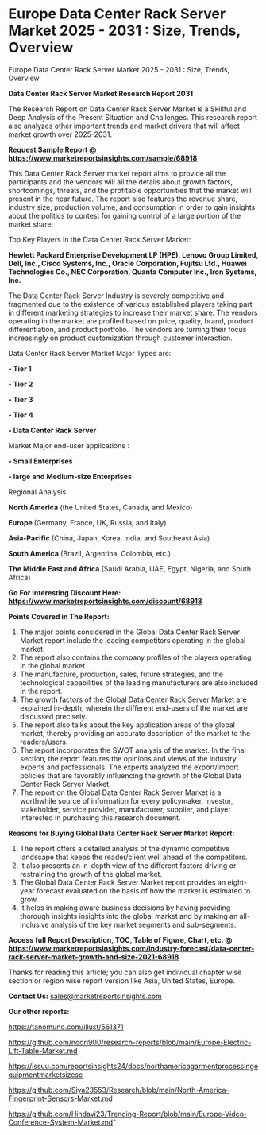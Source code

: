 # Europe Data Center Rack Server Market 2025 - 2031 : Size, Trends, Overview
Europe Data Center Rack Server Market 2025 - 2031 : Size, Trends, Overview

<strong>Data Center Rack Server Market Research Report 2031</strong>

The Research Report on Data Center Rack Server Market is a Skillful and Deep Analysis of the Present Situation and Challenges. This research report also analyzes other important trends and market drivers that will affect market growth over 2025-2031.

<strong>Request Sample Report @ <a href=https://www.marketreportsinsights.com/sample/68918>https://www.marketreportsinsights.com/sample/68918</a></strong>

This Data Center Rack Server market report aims to provide all the participants and the vendors will all the details about growth factors, shortcomings, threats, and the profitable opportunities that the market will present in the near future. The report also features the revenue share, industry size, production volume, and consumption in order to gain insights about the politics to contest for gaining control of a large portion of the market share.

Top Key Players in the Data Center Rack Server Market:

<strong>Hewlett Packard Enterprise Development LP (HPE), Lenovo Group Limited, Dell, Inc., Cisco Systems, Inc., Oracle Corporation, Fujitsu Ltd., Huawei Technologies Co., NEC Corporation, Quanta Computer Inc., Iron Systems, Inc.</strong>

The Data Center Rack Server Industry is severely competitive and fragmented due to the existence of various established players taking part in different marketing strategies to increase their market share. The vendors operating in the market are profiled based on price, quality, brand, product differentiation, and product portfolio. The vendors are turning their focus increasingly on product customization through customer interaction.

Data Center Rack Server Market Major Types are:

<strong>• Tier 1

• Tier 2

• Tier 3

• Tier 4

• Data Center Rack Server</strong>

Market Major end-user applications :

<strong>• Small Enterprises

• large and Medium-size Enterprises</strong>

Regional Analysis

</u><strong><b>North America</b></strong> (the United States, Canada, and Mexico)

<strong><b>Europe </b></strong>(Germany, France, UK, Russia, and Italy)

<strong><b>Asia-Pacific</b></strong> (China, Japan, Korea, India, and Southeast Asia)

<strong><b>South America</b></strong> (Brazil, Argentina, Colombia, etc.)

<strong><b>The Middle East and Africa</b></strong> (Saudi Arabia, UAE, Egypt, Nigeria, and South Africa)

<strong>Go For Interesting Discount Here: <a href=https://www.marketreportsinsights.com/discount/68918>https://www.marketreportsinsights.com/discount/68918</a></strong>

<strong>Points Covered in The Report:</strong>
<ol>
  <li>The major points considered in the Global Data Center Rack Server Market report include the leading competitors operating in the global market.</li>
  <li>The report also contains the company profiles of the players operating in the global market.</li>
  <li>The manufacture, production, sales, future strategies, and the technological capabilities of the leading manufacturers are also included in the report.</li>
  <li>The growth factors of the Global Data Center Rack Server Market are explained in-depth, wherein the different end-users of the market are discussed precisely.</li>
  <li>The report also talks about the key application areas of the global market, thereby providing an accurate description of the market to the readers/users.</li>
  <li>The report incorporates the SWOT analysis of the market. In the final section, the report features the opinions and views of the industry experts and professionals. The experts analyzed the export/import policies that are favorably influencing the growth of the Global Data Center Rack Server Market.</li>
  <li>The report on the Global Data Center Rack Server Market is a worthwhile source of information for every policymaker, investor, stakeholder, service provider, manufacturer, supplier, and player interested in purchasing this research document.</li>
</ol>
<strong>Reasons for Buying Global Data Center Rack Server Market Report:</strong>

<ol>
  <li>The report offers a detailed analysis of the dynamic competitive landscape that keeps the reader/client well ahead of the competitors.</li>
  <li>It also presents an in-depth view of the different factors driving or restraining the growth of the global market.</li>
  <li>The Global Data Center Rack Server Market report provides an eight-year forecast evaluated on the basis of how the market is estimated to grow.</li>
  <li>It helps in making aware business decisions by having providing thorough insights insights into the global market and by making an all-inclusive analysis of the key market segments and sub-segments.</li>
</ol>
<strong>Access full Report Description, TOC, Table of Figure, Chart, etc. @ <a href=https://www.marketreportsinsights.com/industry-forecast/data-center-rack-server-market-growth-and-size-2021-68918>https://www.marketreportsinsights.com/industry-forecast/data-center-rack-server-market-growth-and-size-2021-68918</a></strong>


Thanks for reading this article; you can also get individual chapter wise section or region wise report version like Asia, United States, Europe.

<strong>Contact Us:</strong>
sales@marketreportsinsights.com

<strong>Our other reports:</strong>

<a href=https://tanomuno.com/illust/561371>https://tanomuno.com/illust/561371</a>

<a href=https://github.com/noori900/research-reports/blob/main/Europe-Electric-Lift-Table-Market.md>https://github.com/noori900/research-reports/blob/main/Europe-Electric-Lift-Table-Market.md</a>

<a href=https://issuu.com/reportsinsights24/docs/northamericagarmentprocessingequipmentmarketsizesc>https://issuu.com/reportsinsights24/docs/northamericagarmentprocessingequipmentmarketsizesc</a>

<a href=https://github.com/Siya23553/Research/blob/main/North-America-Fingerprint-Sensors-Market.md>https://github.com/Siya23553/Research/blob/main/North-America-Fingerprint-Sensors-Market.md</a>

<a href=https://github.com/Hindavi23/Trending-Report/blob/main/Europe-Video-Conference-System-Market.md>https://github.com/Hindavi23/Trending-Report/blob/main/Europe-Video-Conference-System-Market.md</a>"
